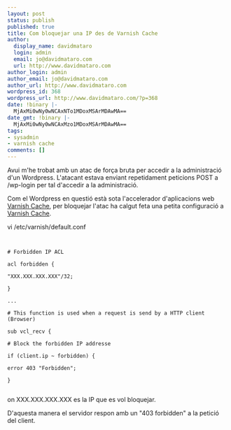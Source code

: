 ```yaml
---
layout: post
status: publish
published: true
title: Com bloquejar una IP des de Varnish Cache
author:
  display_name: davidmataro
  login: admin
  email: jo@davidmataro.com
  url: http://www.davidmataro.com
author_login: admin
author_email: jo@davidmataro.com
author_url: http://www.davidmataro.com
wordpress_id: 368
wordpress_url: http://www.davidmataro.com/?p=368
date: !binary |-
  MjAxMi0wNy0wNCAxNTo1MDoxMSArMDAwMA==
date_gmt: !binary |-
  MjAxMi0wNy0wNCAxMzo1MDoxMSArMDAwMA==
tags:
- sysadmin
- varnish cache
comments: []
---
```

<p>Avui m'he trobat amb un atac de força bruta per accedir a la administració d'un Wordpress. L'atacant estava enviant repetidament peticions POST a /wp-login per tal d'accedir a la administració.</p>
<p>Com el Wordpress en questió està sota l'accelerador d'aplicacions web <a title="Varnish Cache" href="https://www.varnish-cache.org/" target="_blank">Varnish Cache</a>, per bloquejar l'atac ha calgut feta una petita configuració a <a title="Varnish Cache" href="https://www.varnish-cache.org/" target="_blank">Varnish Cache</a>.</p>
<p>vi /etc/varnish/default.conf</p>
<p><code lang="bash" width="558"><br />
# Forbidden IP ACL<br />
acl forbidden {<br />
"XXX.XXX.XXX.XXX"/32;<br />
}<br />
...<br />
# This function is used when a request is send by a HTTP client (Browser)<br />
sub vcl_recv {<br />
# Block the forbidden IP addresse<br />
if (client.ip ~ forbidden) {<br />
error 403 "Forbidden";<br />
}<br />
</code></p>
<p>on XXX.XXX.XXX.XXX es la IP que es vol bloquejar.</p>
<p>D'aquesta manera el servidor respon amb un "403 forbidden" a la petició del client.</p>
